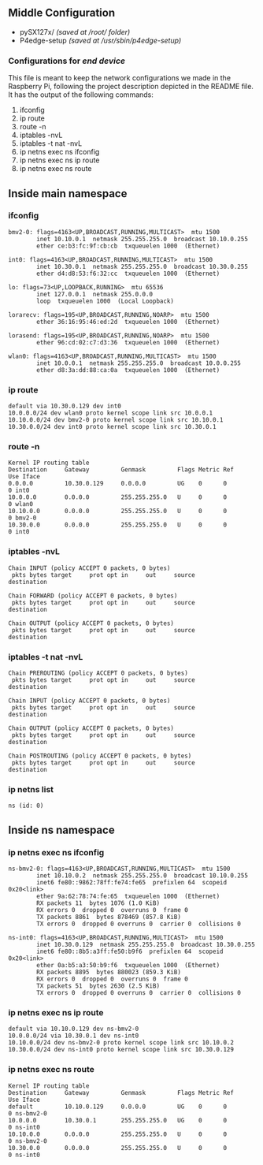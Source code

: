 ## Middle Configuration

- pySX127x/ _(saved at /root/ folder)_
- P4edge-setup _(saved at /usr/sbin/p4edge-setup)_
 
### Configurations for *end device*

This file is meant to keep the network configurations we made in the Raspberry Pi, following the project description depicted in the README file. It has the output of the following commands:

1. ifconfig
2. ip route
3. route -n
4. iptables -nvL
5. iptables -t nat -nvL
6. ip netns exec ns ifconfig
7. ip netns exec ns ip route
8. ip netns exec ns route

## Inside main namespace

### ifconfig

```
bmv2-0: flags=4163<UP,BROADCAST,RUNNING,MULTICAST>  mtu 1500
        inet 10.10.0.1  netmask 255.255.255.0  broadcast 10.10.0.255
        ether ce:b3:fc:9f:cb:cb  txqueuelen 1000  (Ethernet)

int0: flags=4163<UP,BROADCAST,RUNNING,MULTICAST>  mtu 1500
        inet 10.30.0.1  netmask 255.255.255.0  broadcast 10.30.0.255
        ether d4:d8:53:f6:32:cc  txqueuelen 1000  (Ethernet)

lo: flags=73<UP,LOOPBACK,RUNNING>  mtu 65536
        inet 127.0.0.1  netmask 255.0.0.0
        loop  txqueuelen 1000  (Local Loopback)

lorarecv: flags=195<UP,BROADCAST,RUNNING,NOARP>  mtu 1500
        ether 36:16:95:46:ed:2d  txqueuelen 1000  (Ethernet)

lorasend: flags=195<UP,BROADCAST,RUNNING,NOARP>  mtu 1500
        ether 96:cd:02:c7:d3:36  txqueuelen 1000  (Ethernet)

wlan0: flags=4163<UP,BROADCAST,RUNNING,MULTICAST>  mtu 1500
        inet 10.0.0.1  netmask 255.255.255.0  broadcast 10.0.0.255
        ether d8:3a:dd:88:ca:0a  txqueuelen 1000  (Ethernet)

```

### ip route

```
default via 10.30.0.129 dev int0 
10.0.0.0/24 dev wlan0 proto kernel scope link src 10.0.0.1 
10.10.0.0/24 dev bmv2-0 proto kernel scope link src 10.10.0.1 
10.30.0.0/24 dev int0 proto kernel scope link src 10.30.0.1
```

### route -n

```
Kernel IP routing table
Destination     Gateway         Genmask         Flags Metric Ref    Use Iface
0.0.0.0         10.30.0.129     0.0.0.0         UG    0      0        0 int0
10.0.0.0        0.0.0.0         255.255.255.0   U     0      0        0 wlan0
10.10.0.0       0.0.0.0         255.255.255.0   U     0      0        0 bmv2-0
10.30.0.0       0.0.0.0         255.255.255.0   U     0      0        0 int0
```

### iptables -nvL

```
Chain INPUT (policy ACCEPT 0 packets, 0 bytes)
 pkts bytes target     prot opt in     out     source               destination         

Chain FORWARD (policy ACCEPT 0 packets, 0 bytes)
 pkts bytes target     prot opt in     out     source               destination         

Chain OUTPUT (policy ACCEPT 0 packets, 0 bytes)
 pkts bytes target     prot opt in     out     source               destination
```

### iptables -t nat -nvL

```
Chain PREROUTING (policy ACCEPT 0 packets, 0 bytes)
 pkts bytes target     prot opt in     out     source               destination         

Chain INPUT (policy ACCEPT 0 packets, 0 bytes)
 pkts bytes target     prot opt in     out     source               destination         

Chain OUTPUT (policy ACCEPT 0 packets, 0 bytes)
 pkts bytes target     prot opt in     out     source               destination         

Chain POSTROUTING (policy ACCEPT 0 packets, 0 bytes)
 pkts bytes target     prot opt in     out     source               destination
```

### ip netns list

```
ns (id: 0)
```


## Inside ns namespace

### ip netns exec ns ifconfig

```
ns-bmv2-0: flags=4163<UP,BROADCAST,RUNNING,MULTICAST>  mtu 1500
        inet 10.10.0.2  netmask 255.255.255.0  broadcast 10.10.0.255
        inet6 fe80::9862:78ff:fe74:fe65  prefixlen 64  scopeid 0x20<link>
        ether 9a:62:78:74:fe:65  txqueuelen 1000  (Ethernet)
        RX packets 11  bytes 1076 (1.0 KiB)
        RX errors 0  dropped 0  overruns 0  frame 0
        TX packets 8861  bytes 878469 (857.8 KiB)
        TX errors 0  dropped 0 overruns 0  carrier 0  collisions 0

ns-int0: flags=4163<UP,BROADCAST,RUNNING,MULTICAST>  mtu 1500
        inet 10.30.0.129  netmask 255.255.255.0  broadcast 10.30.0.255
        inet6 fe80::8b5:a3ff:fe50:b9f6  prefixlen 64  scopeid 0x20<link>
        ether 0a:b5:a3:50:b9:f6  txqueuelen 1000  (Ethernet)
        RX packets 8895  bytes 880023 (859.3 KiB)
        RX errors 0  dropped 0  overruns 0  frame 0
        TX packets 51  bytes 2630 (2.5 KiB)
        TX errors 0  dropped 0 overruns 0  carrier 0  collisions 0
``` 

### ip netns exec ns ip route

```
default via 10.10.0.129 dev ns-bmv2-0 
10.0.0.0/24 via 10.30.0.1 dev ns-int0 
10.10.0.0/24 dev ns-bmv2-0 proto kernel scope link src 10.10.0.2 
10.30.0.0/24 dev ns-int0 proto kernel scope link src 10.30.0.129
```

### ip netns exec ns route

```
Kernel IP routing table
Destination     Gateway         Genmask         Flags Metric Ref    Use Iface
default         10.10.0.129     0.0.0.0         UG    0      0        0 ns-bmv2-0
10.0.0.0        10.30.0.1       255.255.255.0   UG    0      0        0 ns-int0
10.10.0.0       0.0.0.0         255.255.255.0   U     0      0        0 ns-bmv2-0
10.30.0.0       0.0.0.0         255.255.255.0   U     0      0        0 ns-int0
```
